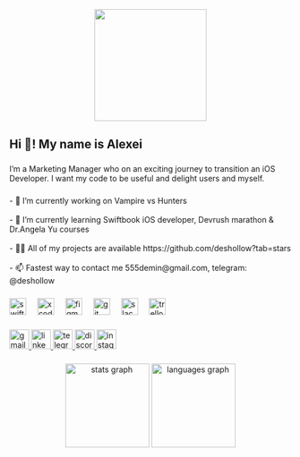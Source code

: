 <div align="center">
  <img height="200" src="https://s6.ezgif.com/tmp/ezgif-6-08f3084ddc.gif"  />
</div>

###

<h2 align="left">Hi 👋! My name is Alexei</h2>

###

<p align="left">I’m a Marketing Manager who on an exciting journey to transition an iOS Developer. I want my code to be useful and delight users and myself.</p>

###

<p align="left">- 🔭 I’m currently working on Vampire vs Hunters<br><br>- 🌱 I’m currently learning Swiftbook iOS developer, Devrush marathon & Dr.Angela Yu courses<br><br>- 👨‍💻 All of my projects are available https://github.com/deshollow?tab=stars<br><br>- 📫 Fastest way to contact me 555demin@gmail.com, telegram: @deshollow</p>

###

<div align="left">
  <img src="https://cdn.jsdelivr.net/gh/devicons/devicon/icons/swift/swift-original.svg" height="30" alt="swift logo"  />
  <img width="12" />
  <img src="https://cdn.jsdelivr.net/gh/devicons/devicon/icons/xcode/xcode-original.svg" height="30" alt="xcode logo"  />
  <img width="12" />
  <img src="https://cdn.jsdelivr.net/gh/devicons/devicon/icons/figma/figma-original.svg" height="30" alt="figma logo"  />
  <img width="12" />
  <img src="https://cdn.jsdelivr.net/gh/devicons/devicon/icons/git/git-original.svg" height="30" alt="git logo"  />
  <img width="12" />
  <img src="https://cdn.jsdelivr.net/gh/devicons/devicon/icons/slack/slack-original.svg" height="30" alt="slack logo"  />
  <img width="12" />
  <img src="https://cdn.jsdelivr.net/gh/devicons/devicon/icons/trello/trello-plain.svg" height="30" alt="trello logo"  />
</div>

###

<div align="left">
  <a href="https://www.google.com/intl/ru/gmail/about/" target="_blank">
    <img src="https://img.shields.io/static/v1?message=Gmail&logo=gmail&label=555demin@gmail.com%20-%3E&color=D14836&logoColor=white&labelColor=&style=for-the-badge" height="35" alt="gmail logo"  />
  </a>
  <a href="https://ru.linkedin.com/in/alexei-demin" target="_blank">
    <img src="https://img.shields.io/static/v1?message=LinkedIn&logo=linkedin&label=alexei-demin%20-%3E&color=0077B5&logoColor=white&labelColor=&style=for-the-badge" height="35" alt="linkedin logo"  />
  </a>
  <a href="https://web.telegram.org/a/" target="_blank">
    <img src="https://img.shields.io/static/v1?message=Telegram&logo=telegram&label=@deshollow%20-%3E&color=2CA5E0&logoColor=white&labelColor=&style=for-the-badge" height="35" alt="telegram logo"  />
  </a>
  <a href="https://discord.com/" target="_blank">
    <img src="https://img.shields.io/static/v1?message=Discord&logo=discord&label=deshollow%20-%3E&color=7289DA&logoColor=white&labelColor=&style=for-the-badge" height="35" alt="discord logo"  />
  </a>
  <a href="https://www.instagram.com/deshollow?igsh=NWZ4bHkxOWYxYXB0&utm_source=qr" target="_blank">
    <img src="https://img.shields.io/static/v1?message=Instagram&logo=instagram&label=deshollow%20-%3E&color=E4405F&logoColor=white&labelColor=&style=for-the-badge" height="35" alt="instagram logo"  />
  </a>
</div>

###

<div align="center">
  <img src="https://github-readme-stats.vercel.app/api?username=deshollow&hide_title=false&hide_rank=false&show_icons=true&include_all_commits=true&count_private=true&disable_animations=false&theme=dracula&locale=en&hide_border=false&order=1" height="150" alt="stats graph"  />
  <img src="https://github-readme-stats.vercel.app/api/top-langs?username=deshollow&locale=en&hide_title=false&layout=compact&card_width=320&langs_count=5&theme=dracula&hide_border=false&order=2" height="150" alt="languages graph"  />
</div>

###
